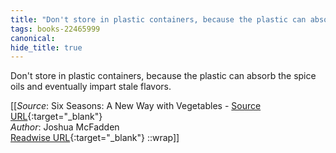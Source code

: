 ```yaml
---
title: "Don't store in plastic containers, because the plastic can absorb ..."
tags: books-22465999
canonical: 
hide_title: true
---
```


Don't store in plastic containers, because the plastic can absorb the spice oils and eventually impart stale flavors.


[[_Source_: Six Seasons: A New Way with Vegetables - [Source URL](){:target="_blank"}<br>
_Author_: Joshua McFadden<br>
[Readwise URL](https://readwise.io/open/443828152){:target="_blank"}
::wrap]]